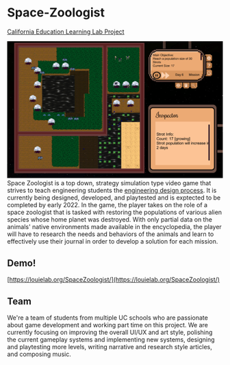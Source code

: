 # Space-Zoologist
[California Education Learning Lab Project](https://calearninglab.org/project/e-games-for-active-training-in-engineering-design/)

![](GitHub-Resources/images/InGamePic.png)
Space Zoologist is a top down, strategy simulation type video game that strives to teach engineering students the [engineering design process](https://www.teachengineering.org/design/designprocess). It is currently being designed, developed, and playtested and is exptected to be completed by early 2022. In the game, the player takes on the role of a space zoologist that is tasked with restoring the populations of various alien species whose home planet was destroyed. With only partial data on the animals' native environments made available in the encyclopedia, the player will have to research the needs and behaviors of the animals and learn to effectively use their journal in order to develop a solution for each mission. 

## Demo!
[https://louielab.org/SpaceZoologist/](https://louielab.org/SpaceZoologist/)

## Team
We're a team of students from multiple UC schools who are passionate about game development and working part time on this project. We are currently focusing on improving the overall UI/UX and art style, polishing the current gameplay systems and implementing new systems, designing and playtesting more levels, writing narrative and research style articles, and composing music.

